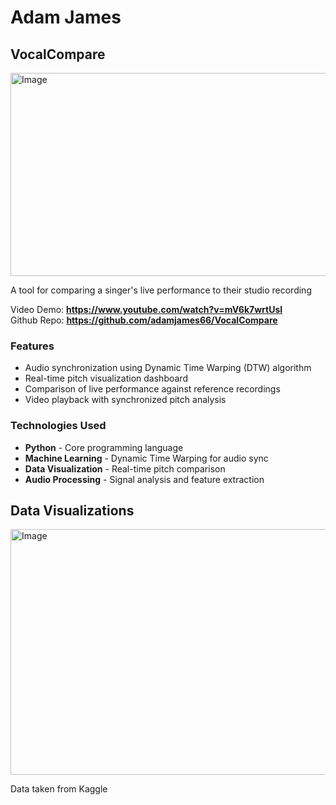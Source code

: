 # Adam James

## VocalCompare
<img width="596" height="325" alt="Image" src="https://github.com/user-attachments/assets/5da6fe3c-0372-4ee7-a3bf-cdc2dd70a0d9" />    

A tool for comparing a singer's live performance to their studio recording  
  
Video Demo: **https://www.youtube.com/watch?v=mV6k7wrtUsI**  
Github Repo: **https://github.com/adamjames66/VocalCompare**
### Features
- Audio synchronization using Dynamic Time Warping (DTW) algorithm
- Real-time pitch visualization dashboard
- Comparison of live performance against reference recordings
- Video playback with synchronized pitch analysis
### Technologies Used
- **Python** - Core programming language
- **Machine Learning** - Dynamic Time Warping for audio sync
- **Data Visualization** - Real-time pitch comparison
- **Audio Processing** - Signal analysis and feature extraction


## Data Visualizations
<img width="681" height="393" alt="Image" src="https://github.com/user-attachments/assets/7886c7b3-2f20-43d9-a6c1-421a8472c155" />   

Data taken from Kaggle


